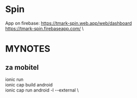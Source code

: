 # Spin

App on firebase:
https://tmark-spin.web.app/web/dashboard \
https://tmark-spin.firebaseapp.com/ \

# MYNOTES
## za mobitel

ionic run \
ionic cap build android \
ionic cap run android -l --external \
